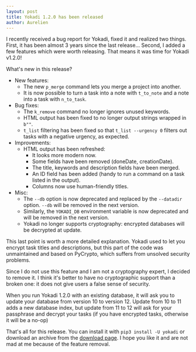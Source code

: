 ```yaml
---
layout: post
title: Yokadi 1.2.0 has been released
author: Aurelien
---
```


I recently received a bug report for Yokadi, fixed it and realized two things. First, it has been almost 3 years since the last release... Second, I added a few features which were worth releasing. That means it was time for Yokadi v1.2.0!

What's new in this release?

- New features:
    - The new `p_merge` command lets you merge a project into another.
    - It is now possible to turn a task into a note with `t_to_note` and a note into a task with `n_to_task`.
- Bug fixes:
    - The `k_remove` command no longer ignores unused keywords.
    - HTML output has been fixed to no longer output strings wrapped in `b""`.
    - `t_list` filtering has been fixed so that `t_list --urgency 0` filters out tasks with a negative urgency, as expected.
- Improvements:
    - HTML output has been refreshed:
        - It looks more modern now.
        - Some fields have been removed (doneDate, creationDate).
        - The title, keywords and description fields have been merged.
        - An ID field has been added (handy to run a command on a task listed in the output).
        - Columns now use human-friendly titles.
- Misc:
    - The `--db` option is now deprecated and replaced by the `--datadir` option. `--db` will be removed in the next version.
    - Similarly, the `YOKADI_DB` environment variable is now deprecated and will be removed in the next version.
    - Yokadi no longer supports cryptography: encrypted databases will be decrypted at update.

This last point is worth a more detailed explanation. Yokadi used to let you encrypt task titles and descriptions, but this part of the code was unmaintained and based on PyCrypto, which suffers from unsolved security problems.

Since I do not use this feature and I am not a cryptography expert, I decided to remove it. I think it's better to have no cryptographic support than a broken one: it does not give users a false sense of security.

When you run Yokadi 1.2.0 with an existing database, it will ask you to update your database from version 10 to version 12. Update from 10 to 11 adds a new database index, but update from 11 to 12 will ask for your passphrase and decrypt your tasks (if you have encrypted tasks, otherwise it will be a no-op)

That's all for this release. You can install it with `pip3 install -U yokadi` or download an archive from the [download page](/download.html). I hope you like it and are not mad at me because of the feature removal.
